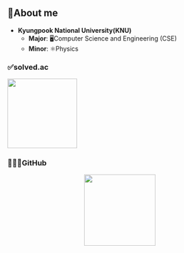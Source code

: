 ##  🦝About me
- **Kyungpook National University(KNU)**
  - **Major**: 🖥️Computer Science and Engineering (CSE) 
  - **Minor**: ⚛️Physics
### ✅solved.ac
<div style="margin-top: 10px;">
  <a href="https://solved.ac/sym2596">
    <img src="http://mazassumnida.wtf/api/v2/generate_badge?boj=sym2596" height="156"/>
  </a>
</div>

### 👨🏻‍💻GitHub
<div style="display: flex; justify-content: center; gap: 10px;">
  <img src="https://github-readme-stats.vercel.app/api?username=NuGuri03&show_icons=true&theme=dark" height="160"/>
<!--   <img src="https://github-readme-stats.vercel.app/api/top-langs/?username=Nuguri03&layout=compact&theme=dark" height="160"/> -->
</div>  
